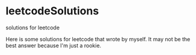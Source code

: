 # leetcodeSolutions
solutions for leetcode

Here is some solutions for leetcode that wrote by myself. It may not be the best answer because I'm just a rookie.

